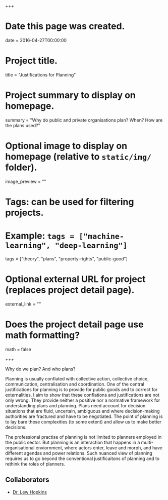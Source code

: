 +++
# Date this page was created.
date = 2016-04-27T00:00:00

# Project title.
title = "Justifications for Planning"

# Project summary to display on homepage.
summary = "Why do public and private organisations plan? When? How are the plans used?"

# Optional image to display on homepage (relative to `static/img/` folder).
image_preview = ""

# Tags: can be used for filtering projects.
# Example: `tags = ["machine-learning", "deep-learning"]`
tags = ["theory", "plans", "property-rights", "public-good"]

# Optional external URL for project (replaces project detail page).
external_link = ""

# Does the project detail page use math formatting?
math = false


+++

Why do we plan? And who plans?

Planning is usually conflated with collective action, collective choice, communication, centralisation
and coordination. One of the central justifications for planning is to provide for public goods and to correct for externalities. I aim to show that these conflations and justifications are not only wrong. They provide neither a positive  nor a normative framework for understanding plans and planning. Plans need account for decision situations  that are fluid, uncertain, ambiguous and where decision-making authorities are fractured and have to be negotiated. The point of planning is to lay bare these complexities (to some extent) and allow us to make better decisions.

The professional practise of planning is not limited to planners employed in the public sector. But planning is an interaction that happens in a multi-organisational enviornment, where actors enter, leave and morph, and have different agendas and power relations. Such nuanced view of planning requires us to go beyond the conventional justificaitons of planning and to rethink the roles of planners. 

## Collaborators

- [Dr. Lew Hopkins](http://www.urban.illinois.edu/people/faculty-directory/emeritus-faculty/43-lewis-hopkins)